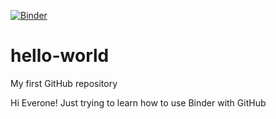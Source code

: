 [![Binder](https://mybinder.org/badge_logo.svg)](https://mybinder.org/v2/gh/Nephrolog/hello-world/master)

# hello-world
My first GitHub repository

Hi Everone!  Just trying to learn how to use Binder with GitHub

